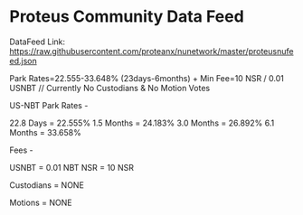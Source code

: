 # Proteus Community Data Feed

DataFeed Link: https://raw.githubusercontent.com/proteanx/nunetwork/master/proteusnufeed.json

Park Rates=22.555-33.648% (23days-6months) + Min Fee=10 NSR / 0.01 USNBT // Currently No Custodians & No Motion Votes 

US-NBT Park Rates - 

22.8 Days  = 22.555%
1.5 Months = 24.183%
3.0 Months = 26.892%
6.1 Months = 33.658%

Fees - 

USNBT =  0.01 NBT
NSR   =  10 NSR

Custodians =  NONE

Motions =  NONE
